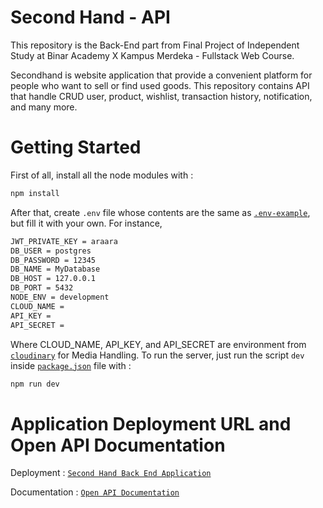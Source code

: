 # Second Hand - API

This repository is the Back-End part from Final Project of Independent Study at Binar Academy X Kampus Merdeka - Fullstack Web Course. 

Secondhand is website application that provide a convenient platform for people who want to sell or find used goods. This repository contains API that handle CRUD user, product, wishlist, transaction history, notification, and many more.

# Getting Started

First of all, install all the node modules with :

```sh
npm install
```

After that, create `.env` file whose contents are the same as [`.env-example`](.env-example), but fill it with your own. For instance,

```sh
JWT_PRIVATE_KEY = araara
DB_USER = postgres
DB_PASSWORD = 12345
DB_NAME = MyDatabase
DB_HOST = 127.0.0.1
DB_PORT = 5432
NODE_ENV = development
CLOUD_NAME = 
API_KEY =
API_SECRET =
```
Where CLOUD_NAME, API_KEY, and API_SECRET are environment from [`cloudinary`](http://cloudinary.com) for Media Handling. To run the server, just run the script `dev` inside [`package.json`](package.json) file with : 

```sh
npm run dev
```

# Application Deployment URL and Open API Documentation
Deployment : [`Second Hand Back End Application`](https://second-hand-be.herokuapp.com/)

Documentation : [`Open API Documentation`](https://second-hand-be.herokuapp.com/documentation)